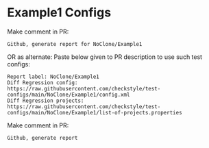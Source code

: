 # Example1 Configs
Make comment in PR:
```
Github, generate report for NoClone/Example1
```
OR as alternate:
Paste below given to PR description to use such test configs:
```
Report label: NoClone/Example1
Diff Regression config: https://raw.githubusercontent.com/checkstyle/test-configs/main/NoClone/Example1/config.xml
Diff Regression projects: https://raw.githubusercontent.com/checkstyle/test-configs/main/NoClone/Example1/list-of-projects.properties
```
Make comment in PR:
```
Github, generate report
```
